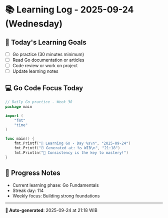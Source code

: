 # 📚 Learning Log - 2025-09-24 (Wednesday)

## 🎯 Today's Learning Goals
- [ ] Go practice (30 minutes minimum)
- [ ] Read Go documentation or articles
- [ ] Code review or work on project
- [ ] Update learning notes

## 💻 Go Code Focus Today
```go
// Daily Go practice - Week 38
package main

import (
    "fmt"
    "time"
)

func main() {
    fmt.Printf("🚀 Learning Go - Day %s\n", "2025-09-24")
    fmt.Printf("⏰ Generated at: %s WIB\n", "21:18")
    fmt.Println("💪 Consistency is the key to mastery!")
}
```

## 🌟 Progress Notes
- Current learning phase: Go Fundamentals
- Streak day: 114
- Weekly focus: Building strong foundations

---
**🤖 Auto-generated**: 2025-09-24 at 21:18 WIB
